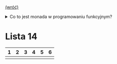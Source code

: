 [(wróć)](../)

<details>
    <summary> Co to jest monada w programowaniu funkcyjnym? </summary>

## [Co to jest monada w programowaniu funkcyjnym?](https://4programmers.net/Forum/Newbie/232253-co_to_jest_monada_w_programowaniu_funkcyjnym)

Cytując klasyka: _A monad is just a monoid in the category of endofunctors._ ([źródło](https://stackoverflow.com/questions/3870088/a-monad-is-just-a-monoid-in-the-category-of-endofunctors-whats-the-problem))

Monady mogą być użyte do symulacji IO w językach funkcyjnych, ale wcale tak być nie musi. Monada to coś dużo bardziej ogólnego i wcale nie związanego jakoś specjalnie z IO. Monadę tworzą dwie operacje:

1. `unit :: a -> m a` - opakowanie "czystej" wartości w swoiste monadyczne pudełko.
2. `bind :: m a -> (a -> m b) -> m b` - otwieramy monadyczne pudełko, manipulujemy wartością, zamykamy pudełko (otrzymując nową wartość monadyczną).
Które spełniają prawa monad
3. `unit(a).bind(f) == f(a)`
4. `m.bind(unit) == m`
5. `m.bind(f).bind(g) == m.bind(λx -> f(x).bind(g))`  
W praktyce prawa te zapewniają intuicyjne zachowanie. Dużo łatwiej zobaczyć dlaczego powinny być spełnione w haskellowej notacji do, która po kompilacji korzysta z `return (unit)` oraz `>>= (bind)`.
6. 
```js
do { y <- return x; f y } == do { f x } 
```
7. 
```js
do { x <- m; return x } == do { m } 
```
8. 
```js
do { y <- do { x <- m
               f x
             }
     g y
   }
==
do { x <- m
     do { y <- f x
          g y
        }
   }
==
do { x <- m
     y <- f x
     g y
   }
```

Z praktycznego punktu widzenia monady pozwalają na wygodne odseparowanie sposobu łączenia wyników w jedno od samych operacji, które chcemy przeprowadzić.

Przykład: monada Maybe; reprezentuje obliczenia, które mogą się nie powieść. Jest przydatna do kodu w rodzaju:

```js
var x = findSomething(); // Może zwrócić null, jeśli nic nie znajdzie!
if (x === null) return null;
var y = findSomethingElse(x); // Znów może zwrócić null, gdy nie znajdzie.
if (y === null) return null;
var z = lookup(x,y); // Same story...
if (z === null) return null;
return z;
```

Taki kod jest nieelegancki. Cały czas musimy się powtarzać. Chcemy po prostu napisać:

```js
var x = findSomething();
var y = findSomethingElse(x);
return lookup(x,y);
```

bez martwienia się o ciągłe sprawdzanie czy coś nie jest przypadkiem `null`-em. Monadycznie można by to zapisać jako:

```js
var Maybe = function(x) {
    return {
        bind: function(f) {
            return (x === null) ? null : f(x);
        }
    };
};

var findSomething = function() { return Maybe(3); };
var someFailure = function() { return Maybe(null); };
var findSomethingElse = function(x) { return Maybe(x+5); };
var lookup = function(x,y) { return Maybe(x*y); };

findSomething().bind(function(x) {
    return findSomethingElse(x).bind(function(y) {
        return someFailure().bind(function() {
            return lookup(x,y).bind(function(z) {
                print('To sie nie wykona');
            });
        });
    });
});

findSomething().bind(function(x) {
    return findSomethingElse(x).bind(function(y) {
        return lookup(x,y).bind(function(z) {
            print('val = ' + z);
        });
    });
});
```

([ideone](https://ideone.com/cuUVuj))  
Oczywiście wygląda to okropnie, ale już np. w Haskellu wygląda dużo lepiej, dzięki notacji `do`, która pod spodem robi mniej więcej to samo co ten kod Javascript.

```hs
import Prelude hiding(Maybe(..), lookup)


data Maybe a = Just a | Nothing deriving (Show)
instance Monad Maybe where
  return x = Just x
  (Just x) >>= f = f x
  Nothing >>= _  = Nothing

findSomething :: Maybe Int
findSomething = return 3

findSomethingElse :: Int -> Maybe Int
findSomethingElse x = return (x+5)

lookup :: Int -> Int -> Maybe Int
lookup x y = return (x*y)

someFailure :: Maybe a
someFailure = Nothing

findThemAll :: Maybe Int
findThemAll = do
  x <- findSomething
  y <- findSomethingElse x
  lookup x y

findThemAllFail :: Maybe Int
findThemAllFail = do
  x <- findSomething
  someFailure
  y <- findSomethingElse x
  lookup x y
  
main = print findThemAll >> print findThemAllFail
```
([ideone](https://ideone.com/A40Z5X))

</details>


# Lista 14
| 1 | 2 | 3 | 4 | 5 | 6 |
|---|---|---|---|---|---|
|   |   |   |   |   |   |